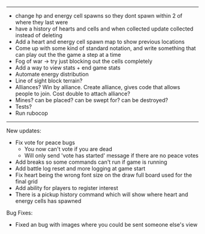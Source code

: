 -------------------------
- change hp and energy cell spawns so they dont spawn within 2 of where they last were
- have a history of hearts and cells and when collected update collected instead of deleting
- Add a heart and energy cell spawn map to show previous locations
- Come up with some kind of standard notation, and write something that can play out the the game a step at a time
- Fog of war -> try just blocking out the cells completely
- Add a way to view stats + end game stats
- Automate energy distribution
- Line of sight block terrain?
- Alliances? Win by alliance. Create alliance, gives code that allows people to join. Cost double to attach alliance?
- Mines? can be placed? can be swept for? can be destroyed?
- Tests?
- Run rubocop

-------------------------
New updates:
- Fix vote for peace bugs
  - You now can't vote if you are dead
  - Will only send 'vote has started' message if there are no peace votes
- Add breaks so some commands can't run if game is running
- Add battle log reset and more logging at game start
- Fix heart being the wrong font size on the draw full board used for the final grid
- Add ability for players to register interest
- There is a pickup history command which will show where heart and energy cells has spawned

Bug Fixes:
- Fixed an bug with images where you could be sent someone else's view
